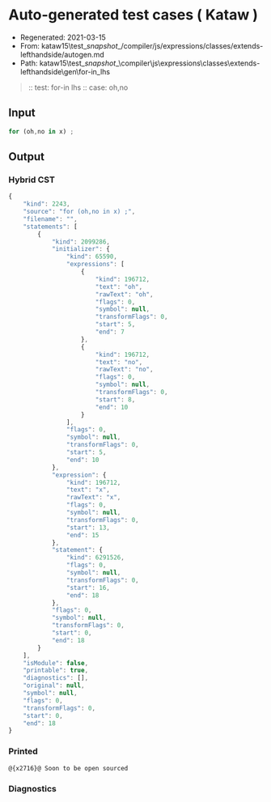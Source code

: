 # Auto-generated test cases ( Kataw )
- Regenerated: 2021-03-15
- From: kataw15\test\__snapshot__/compiler/js/expressions/classes/extends-lefthandside/autogen.md
- Path: kataw15\test\__snapshot__\compiler\js\expressions\classes\extends-lefthandside\gen\for-in_lhs
> :: test: for-in lhs
> :: case: oh,no
## Input

`````js
for (oh,no in x) ;
`````

## Output

### Hybrid CST

```javascript
{
    "kind": 2243,
    "source": "for (oh,no in x) ;",
    "filename": "",
    "statements": [
        {
            "kind": 2099286,
            "initializer": {
                "kind": 65590,
                "expressions": [
                    {
                        "kind": 196712,
                        "text": "oh",
                        "rawText": "oh",
                        "flags": 0,
                        "symbol": null,
                        "transformFlags": 0,
                        "start": 5,
                        "end": 7
                    },
                    {
                        "kind": 196712,
                        "text": "no",
                        "rawText": "no",
                        "flags": 0,
                        "symbol": null,
                        "transformFlags": 0,
                        "start": 8,
                        "end": 10
                    }
                ],
                "flags": 0,
                "symbol": null,
                "transformFlags": 0,
                "start": 5,
                "end": 10
            },
            "expression": {
                "kind": 196712,
                "text": "x",
                "rawText": "x",
                "flags": 0,
                "symbol": null,
                "transformFlags": 0,
                "start": 13,
                "end": 15
            },
            "statement": {
                "kind": 6291526,
                "flags": 0,
                "symbol": null,
                "transformFlags": 0,
                "start": 16,
                "end": 18
            },
            "flags": 0,
            "symbol": null,
            "transformFlags": 0,
            "start": 0,
            "end": 18
        }
    ],
    "isModule": false,
    "printable": true,
    "diagnostics": [],
    "original": null,
    "symbol": null,
    "flags": 0,
    "transformFlags": 0,
    "start": 0,
    "end": 18
}
```

### Printed

```javascript
@{x2716}@ Soon to be open sourced
```

### Diagnostics

```javascript

```

